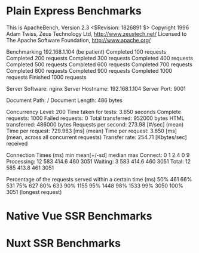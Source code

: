 # Plain Express Benchmarks
This is ApacheBench, Version 2.3 <$Revision: 1826891 $>
Copyright 1996 Adam Twiss, Zeus Technology Ltd, http://www.zeustech.net/
Licensed to The Apache Software Foundation, http://www.apache.org/

Benchmarking 192.168.1.104 (be patient)
Completed 100 requests
Completed 200 requests
Completed 300 requests
Completed 400 requests
Completed 500 requests
Completed 600 requests
Completed 700 requests
Completed 800 requests
Completed 900 requests
Completed 1000 requests
Finished 1000 requests


Server Software:        nginx
Server Hostname:        192.168.1.104
Server Port:            9001

Document Path:          /
Document Length:        486 bytes

Concurrency Level:      200
Time taken for tests:   3.650 seconds
Complete requests:      1000
Failed requests:        0
Total transferred:      952000 bytes
HTML transferred:       486000 bytes
Requests per second:    273.98 [#/sec] (mean)
Time per request:       729.983 [ms] (mean)
Time per request:       3.650 [ms] (mean, across all concurrent requests)
Transfer rate:          254.71 [Kbytes/sec] received

Connection Times (ms)
              min  mean[+/-sd] median   max
Connect:        0    1   2.4      0       9
Processing:    12  583 414.6    460    3051
Waiting:        3  583 414.6    460    3051
Total:         12  585 413.8    461    3051

Percentage of the requests served within a certain time (ms)
  50%    461
  66%    531
  75%    627
  80%    633
  90%   1155
  95%   1448
  98%   1533
  99%   3050
 100%   3051 (longest request)

# Native Vue SSR Benchmarks


# Nuxt SSR Benchmarks

